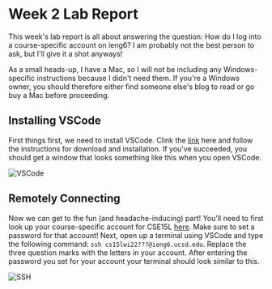 # Week 2 Lab Report
This week's lab report is all about answering the question: How do I log into a course-specific account on ieng6? I am probably not the best person to ask, but I'll give it a shot anyways! 

As a small heads-up, I have a Mac, so I will not be including any Windows-specific instructions because I didn't need them. If you're a Windows owner, you should therefore either find someone else's blog to read or go buy a Mac before proceeding.

## Installing VSCode
First things first, we need to install VSCode. Clink the [link](https://code.visualstudio.com/) here and follow the instructions for download and installation. If you've succeeded, you should get a window that looks something like this when you open VSCode.

![VSCode](https://maotcha.github.io/cse15l-lab-reports/part1.png)

## Remotely Connecting
Now we can get to the fun (and headache-inducing) part! You'll need to first look up your course-specific account for CSE15L [here](https://sdacs.ucsd.edu/~icc/index.php). Make sure to set a password for that account! Next, open up a terminal using VSCode and type the following command: `ssh cs15lwi22???@ieng6.ucsd.edu`. Replace the three question marks with the letters in your account. After entering the password you set for your account your terminal should look similar to this.

![SSH](https://maotcha.github.io/cse15l-lab-reports/part2.png)


